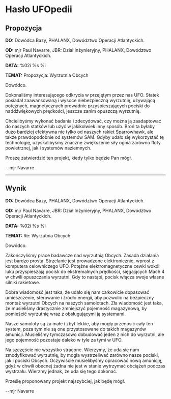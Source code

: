 # Hasło UFOpedii

## Propozycja

**DO:** Dowódca Bazy, PHALANX, Dowództwo Operacji Atlantyckich.

**OD:** mjr Paul Navarre, JBR: Dział Inżynieryjny, PHALANX, Dowództwo
Operacji Atlantyckich.

**DATA:** %02i %s %i

**TEMAT:** Propozycja: Wyrzutnia Obcych

Dowódco.

Dokonaliśmy interesującego odkrycia w przejętym przez nas UFO. Statek
posiadał zaawansowaną i wysoce niebezpieczną wyrzutnię, używającą
potężnych, magnetycznych prowadnic przyspieszających pociski do
naddźwiękowych prędkości, jeszcze zanim opuszczą wyrzutnię.

Chcielibyśmy wykonać badania i zdecydować, czy można ją zaadaptować do
naszych statków lub użyć w jakikolwiek inny sposób. Broń ta byłaby dużo
bardziej efektywna nie tylko od naszych rakiet Sparrowhawk, ale także
prawdopodobnie od systemów SAM. Gdyby udało się wykorzystać tę
technologię, uzyskalibyśmy znaczne zwiększenie siły ognia zarówno floty
powietrznej, jak i systemów naziemnych.

Proszę zatwierdzić ten projekt, kiedy tylko będzie Pan mógł.

--mjr Navarre

------------------------------------------------------------------------

## Wynik

**DO:** Dowódca Bazy, PHALANX, Dowództwo Operacji Atlantyckich.

**OD:** mjr Paul Navarre, JBR: Dział Inżynieryjny, PHALANX, Dowództwo
Operacji Atlantyckich.

**DATA:** %02i %s %i

**TEMAT:** Re: Wyrzutnia Obcych

Dowódco.

Zakończyliśmy prace badawcze nad wyrzutnią Obcych. Zasada działania jest
bardzo prosta. Strzelanie jest prowadzone elektronicznie, wprost z
komputera celowniczego UFO. Potężne elektromagnetyczne cewki wokół luku
przyspieszają pocisk do ekstremalnych prędkości, sięgających Mach 4 w
chwili opuszczania wyrzutni. Gdy to nastąpi, pocisk włącza swoje własne
silniki rakietowe.

Dobra wiadomość jest taka, że udało się nam całkowicie dopasować
umieszczenie, sterowanie i źródło energii, aby pozwolić na bezpieczny
montaż wyrzutni Obcych na naszych samolotach. Zła wiadomość jest taka,
że musieliśmy drastycznie zmniejszyć pojemność magazynową, by pomieścić
wyrzutnię wraz z obsługującymi ją systemami.

Nasze samoloty są za małe i zbyt lekkie, aby mogły przenosić cały ten
system, poza tym nie są one przystosowane do takich magazynów amunicji.
Musieliśmy tymczasowo dobudować jeden z nich do wyrzutni, ale jego
pojemność pozostaje daleko w tyle za tymi w UFO.

Na szczęście nie wszystko stracone. Wierzymy, że uda się nam
zmodyfikować wyrzutnię, by mogła wystrzeliwać zarówno nasze pociski, jak
i pociski Obcych. Oczywiście musielibyśmy opracować nową amunicję, gdyż
w chwili obecnej żadna nie jest w stanie wytrzymać obciążeń podczas
wystrzału. Wierzmy jednak, że uda się tego dokonać.

Prześlę proponowany projekt najszybciej, jak będę mógł.

--mjr Navarre